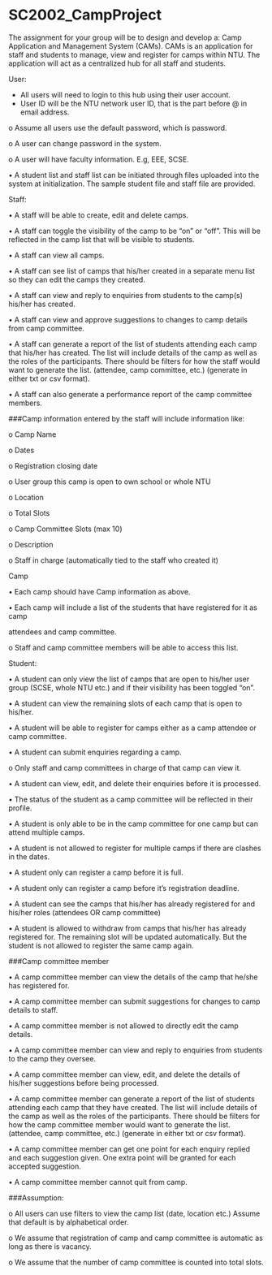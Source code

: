 # SC2002_CampProject
The assignment for your group will be to design and develop a: Camp Application and Management System (CAMs). CAMs is an application for staff and students to manage, view and register for camps within NTU. The application will act as a centralized hub for all staff and  students. 

User:  
- All users will need to login to this hub using their user account.
- User ID will be the NTU network user ID, that is the part before @ in email 
address.

o Assume all users use the default password, which is password. 

o A user can change password in the system. 

o A user will have faculty information. E.g, EEE, SCSE. 

• A student list and staff list can be initiated through files uploaded into the system at 
initialization. The sample student file and staff file are provided. 


Staff:

• A staff will be able to create, edit and delete camps.

• A staff can toggle the visibility of the camp to be “on” or “off”. This will be reflected 
in the camp list that will be visible to students. 

• A staff can view all camps.

• A staff can see list of camps that his/her created in a separate menu list so they can 
edit the camps they created. 

• A staff can view and reply to enquiries from students to the camp(s) his/her has 
created.

• A staff can view and approve suggestions to changes to camp details from camp 
committee.

• A staff can generate a report of the list of students attending each camp that his/her
has created. The list will include details of the camp as well as the roles of the 
participants. There should be filters for how the staff would want to generate the list. 
(attendee, camp committee, etc.) (generate in either txt or csv format). 

• A staff can also generate a performance report of the camp committee members.


###Camp information entered by the staff will include information like:

o Camp Name

o Dates

o Registration closing date

o User group this camp is open to own school or whole NTU

o Location

o Total Slots

o Camp Committee Slots (max 10)

o Description

o Staff in charge (automatically tied to the staff who created it)


Camp

• Each camp should have Camp information as above.

• Each camp will include a list of the students that have registered for it as camp

attendees and camp committee. 

o Staff and camp committee members will be able to access this list.


Student:

• A student can only view the list of camps that are open to his/her user group (SCSE, 
whole NTU etc.) and if their visibility has been toggled “on”.

• A student can view the remaining slots of each camp that is open to his/her.

• A student will be able to register for camps either as a camp attendee or camp 
committee.

• A student can submit enquiries regarding a camp. 

o Only staff and camp committees in charge of that camp can view it.

• A student can view, edit, and delete their enquiries before it is processed.

• The status of the student as a camp committee will be reflected in their profile.

• A student is only able to be in the camp committee for one camp but can attend 
multiple camps.

• A student is not allowed to register for multiple camps if there are clashes in the 
dates. 

• A student only can register a camp before it is full.

• A student only can register a camp before it’s registration deadline.

• A student can see the camps that his/her has already registered for and his/her roles 
(attendees OR camp committee)

• A student is allowed to withdraw from camps that his/her has already registered for. 
The remaining slot will be updated automatically. But the student is not allowed to 
register the same camp again.


###Camp committee member

• A camp committee member can view the details of the camp that he/she has
registered for.

• A camp committee member can submit suggestions for changes to camp details to 
staff.

• A camp committee member is not allowed to directly edit the camp details.

• A camp committee member can view and reply to enquiries from students to the 
camp they oversee. 

• A camp committee member can view, edit, and delete the details of his/her 
suggestions before being processed. 

• A camp committee member can generate a report of the list of students attending 
each camp that they have created. The list will include details of the camp as well as 
the roles of the participants. There should be filters for how the camp committee 
member would want to generate the list. (attendee, camp committee, etc.) (generate in 
either txt or csv format). 

• A camp committee member can get one point for each enquiry replied and each 
suggestion given. One extra point will be granted for each accepted suggestion. 

• A camp committee member cannot quit from camp. 


###Assumption:

o All users can use filters to view the camp list (date, location etc.) Assume that 
default is by alphabetical order. 

o We assume that registration of camp and camp committee is automatic as long 
as there is vacancy.

o We assume that the number of camp committee is counted into total slots.  
